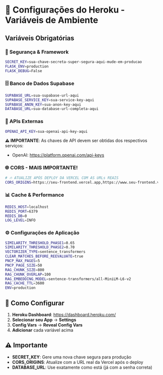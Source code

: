 # 🚀 Configurações do Heroku - Variáveis de Ambiente

## Variáveis Obrigatórias

### 🔐 Segurança & Framework
```bash
SECRET_KEY=sua-chave-secreta-super-segura-aqui-mude-em-producao
FLASK_ENV=production
FLASK_DEBUG=False
```

### 🗄️ Banco de Dados Supabase
```bash
SUPABASE_URL=sua-supabase-url-aqui
SUPABASE_SERVICE_KEY=sua-service-key-aqui
SUPABASE_ANON_KEY=sua-anon-key-aqui
DATABASE_URL=sua-database-url-completa-aqui
```

### 🤖 APIs Externas
```bash
OPENAI_API_KEY=sua-openai-api-key-aqui
```

**⚠️ IMPORTANTE**: As chaves de API devem ser obtidas dos respectivos serviços:
- OpenAI: https://platform.openai.com/api-keys

### 🌐 CORS - MAIS IMPORTANTE!
```bash
# 🔥 ATUALIZE APÓS DEPLOY DA VERCEL COM AS URLs REAIS
CORS_ORIGINS=https://seu-frontend.vercel.app,https://www.seu-frontend.vercel.app
```

### 📊 Cache & Performance
```bash
REDIS_HOST=localhost
REDIS_PORT=6379
REDIS_DB=0
LOG_LEVEL=INFO
```

### ⚙️ Configurações de Aplicação
```bash
SIMILARITY_THRESHOLD_PHASE1=0.65
SIMILARITY_THRESHOLD_PHASE2=0.70
VECTORIZER_TYPE=sentence_transformers
CLEAR_MATCHES_BEFORE_REEVALUATE=true
PNCP_MAX_PAGES=5
PNCP_PAGE_SIZE=50
RAG_CHUNK_SIZE=800
RAG_CHUNK_OVERLAP=100
RAG_EMBEDDING_MODEL=sentence-transformers/all-MiniLM-L6-v2
RAG_CACHE_TTL=3600
ENV=production
```

## 🔄 Como Configurar

1. **Heroku Dashboard**: https://dashboard.heroku.com/
2. **Selecionar seu App** → **Settings**
3. **Config Vars** → **Reveal Config Vars**
4. **Adicionar** cada variável acima

## ⚠️ Importante

- **SECRET_KEY**: Gere uma nova chave segura para produção
- **CORS_ORIGINS**: Atualize com a URL real da Vercel após o deploy
- **DATABASE_URL**: Use exatamente como está (já com a senha correta) 